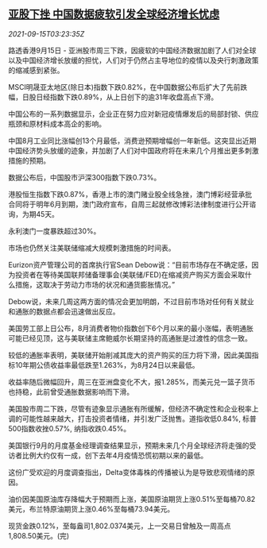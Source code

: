 <!--1631676662000-->
[亚股下挫 中国数据疲软引发全球经济增长忧虑](https://cn.reuters.com/article/global-market-asia-stocks-0915-idCNKBS2GB09B)
------

<div><i>2021-09-15T03:23:35Z</i></div><p>路透香港9月15日 - 亚洲股市周三下跌，因疲软的中国经济数据加剧了人们对全球以及中国经济增长放缓的担忧，人们对于仍然占主导地位的疫情以及央行刺激政策的缩减感到紧张。</p><p>MSCI明晟亚太地区(除日本)指数下跌0.82%，在中国数据公布后扩大了先前跌幅，日股日经指数下跌0.89%，从上日创下的逾31年收盘高点下滑。</p><p>中国公布的一系列数据显示，企业正在努力应对新冠疫情爆发后的局部封锁、供应瓶颈和原材料成本高企的影响。</p><p>中国8月工业同比涨幅创13个月最低，消费逊预期增幅创一年新低。这突显出近期中国经济势头放缓的迹象，并加剧了人们对中国政府将在未来几个月推出更多刺激措施的预期。</p><p>数据公布后，中国股市沪深300指数下跌0.73%。</p><p>港股恒生指数下跌0.87%，香港上市的澳门赌业股全线急挫，澳门博彩经营承批合同将于明年6月到期，澳门政府宣布，自周三起就修改博彩法律制度进行公开谘询，为期45天。</p><p>永利澳门一度暴跌超过30%。</p><p>市场也仍然关注美联储缩减大规模刺激措施的时间表。</p><p>Eurizon资产管理公司的首席执行官Sean Debow说：“目前市场存在不确定感，因为投资者在等待美国联邦储备理事会(美联储/FED)在缩减资产购买方面会采取什么措施，这取决于劳动力市场的状况和通货膨胀情况。”</p><p>Debow说，未来几周这两方面的情况会更加明朗，不过目前市场对任何有关就业和通胀的数据点都会迅速做出反应。</p><p>美国劳工部上日公布，8月消费者物价指数创下6个月以来的最小涨幅，表明通胀可能已经见顶，这与美联储主席鲍威尔长期坚持的高通胀是过渡性的信念一致。</p><p>较低的通胀率表明，美联储开始削减其庞大的资产购买的压力将下滑，因此美国指标10年期公债收益率最低跌至1.263%，为8月24日以来最低。</p><p>收益率随后微幅回升，周三在亚洲盘变化不大，报1.285%，而美元兑一篮子货币也持稳，此前曾受通胀数据影响而下滑。</p><p>美国股市周二下跌，尽管有迹象显示通胀有所缓解，但经济不确定性和企业税率上调的可能性越来越大，打击投资者情绪，并引发广泛抛售。道指收低0.84%, 标普500指数收挫0.57%, 纳指收跌0.45%。</p><p>美国银行9月的月度基金经理调查结果显示，预期未来几个月全球经济将走强的受访者比例大约仅有一成，创下去年4月疫情恐慌初期以来的最低。</p><p>这份广受欢迎的月度调查指出，Delta变体毒株的传播被认为是导致悲观情绪的原因。</p><p>油价因美国原油库存降幅大于预期而上涨，美国原油期货上涨0.51%至每桶70.82美元，布兰特原油期货上涨0.46%至每桶73.94美元。</p><p>现货金跌0.12%，至每盎司1,802.0374美元，上一交易日曾触及一周高点1,808.50美元。(完)</p>
